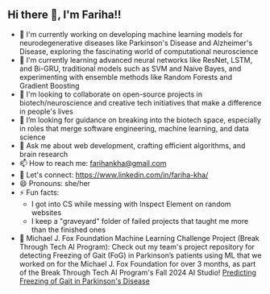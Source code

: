 ## Hi there 👋, I'm Fariha!!

<!--
**FarihaKha/FarihaKha** is a ✨ _special_ ✨ repository because its `README.md` (this file) appears on your GitHub profile.

Here are some ideas to get you started:
-->

- 🔭 I'm currently working on developing machine learning models for neurodegenerative diseases like Parkinson's Disease and Alzheimer's Disease, exploring the fascinating world of computational neuroscience
- 🌱 I'm currently learning advanced neural networks like ResNet, LSTM, and Bi-GRU, traditional models such as SVM and Naive Bayes, and experimenting with ensemble methods like Random Forests and Gradient Boosting
- 👯 I'm looking to collaborate on open-source projects in biotech/neuroscience and creative tech initiatives that make a difference in people's lives
- 🤔 I’m looking for guidance on breaking into the biotech space, especially in roles that merge software engineering, machine learning, and data science
- 💬 Ask me about web development, crafting efficient algorithms, and brain research
- 📫 How to reach me: farihankha@gmail.com
- 💌 Let's connect: https://www.linkedin.com/in/fariha-kha/
- 😄 Pronouns: she/her
- ⚡ Fun facts:
    - I got into CS while messing with Inspect Element on random websites
    - I keep a "graveyard" folder of failed projects that taught me more than the finished ones
- 📂 Michael J. Fox Foundation Machine Learning Challenge Project (Break Through Tech AI Program):
Check out my team's project repository for detecting Freezing of Gait (FoG) in Parkinson’s patients using ML that we worked on for the Michael J. Fox Foundation for over 3 months, as part of the Break Through Tech AI Program's Fall 2024 AI Studio! [Predicting Freezing of Gait in Parkinson's Disease](https://github.com/EmilyCarroll-del/Predicting-Freezing-of-Gait-in-Parkinson-s-Disease-Using-ML)
